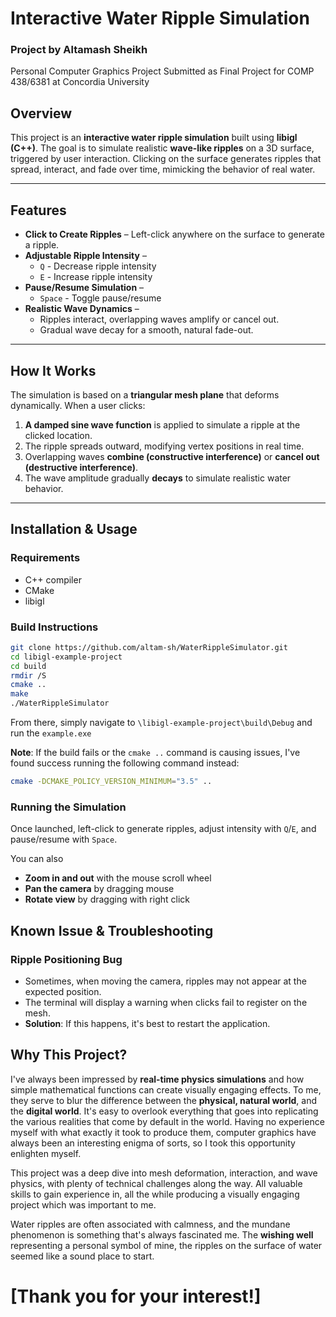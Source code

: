 # Interactive Water Ripple Simulation

### Project by Altamash Sheikh 
Personal Computer Graphics Project Submitted as Final Project for COMP 438/6381 at Concordia University

## Overview  
This project is an **interactive water ripple simulation** built using **libigl (C++)**. The goal is to simulate realistic **wave-like ripples** on a 3D surface, triggered by user interaction. Clicking on the surface generates ripples that spread, interact, and fade over time, mimicking the behavior of real water.

---

## Features  
- **Click to Create Ripples** – Left-click anywhere on the surface to generate a ripple.  
- **Adjustable Ripple Intensity** –  
  - `Q` - Decrease ripple intensity  
  - `E` - Increase ripple intensity  
- **Pause/Resume Simulation** –  
  - `Space` - Toggle pause/resume  
- **Realistic Wave Dynamics** –  
  - Ripples interact, overlapping waves amplify or cancel out.  
  - Gradual wave decay for a smooth, natural fade-out.  

---

## How It Works  
The simulation is based on a **triangular mesh plane** that deforms dynamically. When a user clicks:  
1. **A damped sine wave function** is applied to simulate a ripple at the clicked location.  
2. The ripple spreads outward, modifying vertex positions in real time.  
3. Overlapping waves **combine (constructive interference)** or **cancel out (destructive interference)**.  
4. The wave amplitude gradually **decays** to simulate realistic water behavior.  

---

## Installation & Usage  

### Requirements  
- C++ compiler  
- CMake  
- libigl  

### Build Instructions  
```sh
git clone https://github.com/altam-sh/WaterRippleSimulator.git
cd libigl-example-project
cd build
rmdir /S
cmake ..
make
./WaterRippleSimulator
```
From there, simply navigate to `\libigl-example-project\build\Debug` and run the `example.exe`

**Note**: If the build fails or the `cmake ..` command is causing issues, I've found success running the following command instead:
```sh
cmake -DCMAKE_POLICY_VERSION_MINIMUM="3.5" ..
```

### Running the Simulation
Once launched, left-click to generate ripples, adjust intensity with `Q`/`E`, and pause/resume with `Space`.

You can also 
- **Zoom in and out** with the mouse scroll wheel
- **Pan the camera** by dragging mouse 
- **Rotate view** by dragging with right click

## Known Issue & Troubleshooting

### Ripple Positioning Bug 
- Sometimes, when moving the camera, ripples may not appear at the expected position.
- The terminal will display a warning when clicks fail to register on the mesh.
- **Solution**: If this happens, it's best to restart the application.

## Why This Project?

I've always been impressed by **real-time physics simulations** and how simple mathematical functions can create visually engaging effects. 
To me, they serve to blur the difference between the **physical, natural world**, and the **digital world**. It's easy to overlook everything that goes into replicating the various realities that come by default in the world. 
Having no experience myself with what exactly it took to produce them, computer graphics have always been an interesting enigma of sorts, so I took this opportunity enlighten myself.

This project was a deep dive into mesh deformation, interaction, and wave physics, with plenty of technical challenges along the way.
All valuable skills to gain experience in, all the while producing a visually engaging project which was important to me.

Water ripples are often associated with calmness, and the mundane phenomenon is something that's always fascinated me. 
The **wishing well** representing a personal symbol of mine, the ripples on the surface of water seemed like a sound place to start.

# [Thank you for your interest!]
